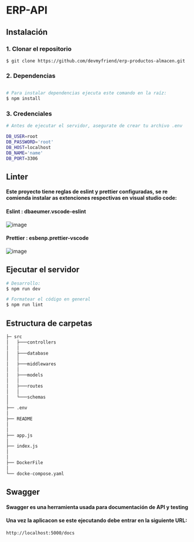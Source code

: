 # ERP-API

## Instalación
### 1. Clonar el repositorio
    $ git clone https://github.com/devmyfriend/erp-productos-almacen.git
### 2. Dependencias
```bash

# Para instalar dependencias ejecuta este comando en la raíz:
$ npm install

```
### 3. Credenciales

```bash
# Antes de ejecutar el servidor, asegurate de crear tu archivo .env

DB_USER=root
DB_PASSWORD='root'
DB_HOST=localhost
DB_NAME='name'
DB_PORT=3306


```
## Linter
#### Este proyecto tiene reglas de eslint y prettier configuradas, se re comienda instalar as extenciones respectivas en visual studio code:

#### Eslint : dbaeumer.vscode-eslint

![image](https://user-images.githubusercontent.com/85807291/223141938-3e1dc625-0ca6-4074-b227-9dcfb6aadf47.png)


#### Prettier : esbenp.prettier-vscode

![image](https://user-images.githubusercontent.com/85807291/223141790-e59a323f-834b-461f-bccf-c767ce136354.png)


## Ejecutar el servidor
```bash
# Desarrollo:
$ npm run dev

# Formatear el código en general
$ npm run lint
```



## Estructura de carpetas
```bash
├─ src
│   ├───controllers
│   │
│   ├───database
│   │
│   ├───middlewares
│   │
│   ├───models
│   │
│   ├───routes
│   │
│   └───schemas
│
├── .env
│
├── README
│
│
├── app.js
│
├── index.js
│
│
├── DockerFile
│ 
└── docke-compose.yaml
```

## Swagger

#### Swagger es una herramienta usada para documentación de API y testing

#### Una vez la aplicacon se este ejecutando debe entrar en la siguiente URL:

    http://localhost:5000/docs




